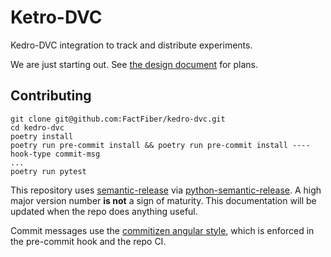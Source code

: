 # Ketro-DVC

Kedro-DVC integration to track and distribute experiments.

We are just starting out. See [the design document](./doc/design.md) for plans.

## Contributing

```shell
git clone git@github.com:FactFiber/kedro-dvc.git
cd kedro-dvc
poetry install
poetry run pre-commit install && poetry run pre-commit install ----hook-type commit-msg
...
poetry run pytest
```

This repository uses [semantic-release](https://semantic-release.gitbook.io/semantic-release/) via [python-semantic-release](https://github.com/relekang/python-semantic-release/blob/master/docs/automatic-releases/github-actions.rst). A high major version number **is not** a sign of maturity. This documentation will be updated when the repo does anything useful.

Commit messages use the [commitizen angular style](https://github.com/angular/angular/blob/master/CONTRIBUTING.md#-commit-message-format), which is enforced in the pre-commit hook and the repo CI.
